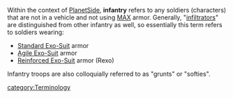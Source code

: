 Within the context of [PlanetSide](PlanetSide.md), **infantry**
refers to any soldiers (characters) that are not in a vehicle and not
using [MAX](Mechanized_Assault_Exo-Suit.md) armor. Generally,
"[infiltrators](Infiltration_Suit.md)" are distinguished from
other infantry as well, so essentially this term refers to soldiers
wearing:

- [Standard Exo-Suit](Standard_Exo-Suit.md) armor
- [Agile Exo-Suit](Agile_Exo-Suit.md) armor
- [Reinforced Exo-Suit](Reinforced_Exo-Suit.md) armor (Rexo)

Infantry troops are also colloquially referred to as "grunts" or
"softies".

[category:Terminology](category:Terminology.md)
